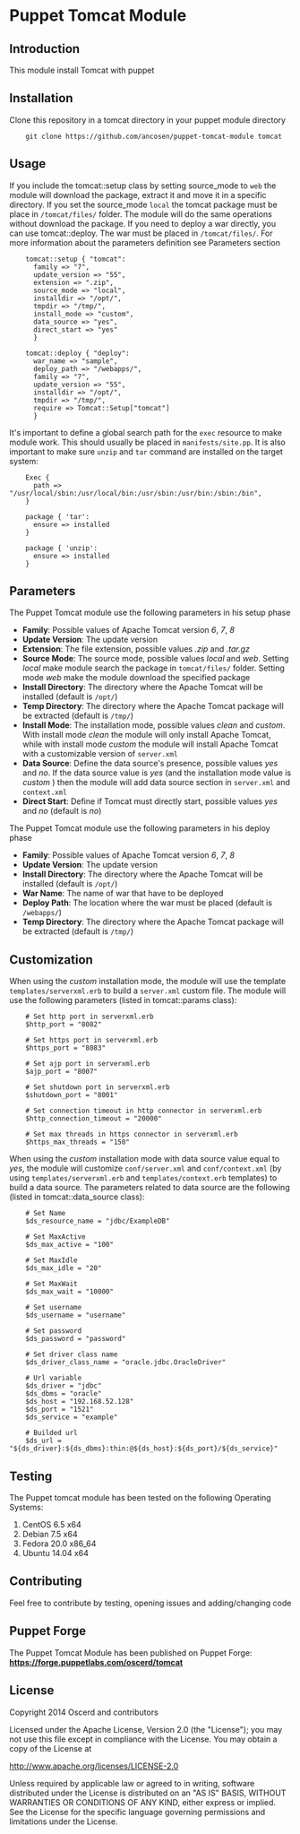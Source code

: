 Puppet Tomcat Module
========================

Introduction
-----------------

This module install Tomcat with puppet

Installation
-----------------

Clone this repository in a tomcat directory in your puppet module directory

```shell
	git clone https://github.com/ancosen/puppet-tomcat-module tomcat
```

Usage
-----------------

If you include the tomcat::setup class by setting source_mode to `web` the module will download the package, extract it and move it 
in a specific directory. If you set the source_mode `local` the tomcat package must be place in `/tomcat/files/` 
folder. The module will do the same operations without download the package. If you need to deploy a war directly, you can use tomcat::deploy. The war must be placed in `/tomcat/files/`.
For more information about the parameters definition see Parameters section

```puppet
	tomcat::setup { "tomcat":
	  family => "7",
	  update_version => "55",
	  extension => ".zip",
	  source_mode => "local",
	  installdir => "/opt/",
	  tmpdir => "/tmp/",
	  install_mode => "custom",
	  data_source => "yes",
	  direct_start => "yes"
	  }

	tomcat::deploy { "deploy":
	  war_name => "sample",
	  deploy_path => "/webapps/",
	  family => "7",
	  update_version => "55",
	  installdir => "/opt/",
	  tmpdir => "/tmp/",
	  require => Tomcat::Setup["tomcat"]
	  }
```

It's important to define a global search path for the `exec` resource to make module work. 
This should usually be placed in `manifests/site.pp`. It is also important to make sure `unzip` and `tar` command 
are installed on the target system:

```puppet
	Exec {
	  path => "/usr/local/sbin:/usr/local/bin:/usr/sbin:/usr/bin:/sbin:/bin",
	}

	package { 'tar':
	  ensure => installed
	}

	package { 'unzip':
	  ensure => installed
	}
```

Parameters
-----------------

The Puppet Tomcat module use the following parameters in his setup phase

*  __Family__: Possible values of Apache Tomcat version _6_, _7_, _8_ 
*  __Update Version__: The update version
*  __Extension__: The file extension, possible values _.zip_ and _.tar.gz_
*  __Source Mode__: The source mode, possible values _local_ and _web_. Setting _local_ make module search the package in `tomcat/files/` folder. Setting mode _web_ make the module download the specified package
*  __Install Directory__: The directory where the Apache Tomcat will be installed (default is `/opt/`)
*  __Temp Directory__: The directory where the Apache Tomcat package will be extracted (default is `/tmp/`)
*  __Install Mode__: The installation mode, possible values _clean_ and _custom_. With install mode _clean_ the module will only install Apache Tomcat, while with install mode _custom_ the module will install Apache Tomcat with a customizable version of `server.xml`
*  __Data Source__: Define the data source's presence, possible values _yes_ and _no_. If the data source value is _yes_ (and the installation mode value is _custom_ ) then the module will add data source section in `server.xml` and `context.xml`
*  __Direct Start__: Define if Tomcat must directly start, possible values _yes_ and _no_ (default is _no_)

The Puppet Tomcat module use the following parameters in his deploy phase

*  __Family__: Possible values of Apache Tomcat version _6_, _7_, _8_ 
*  __Update Version__: The update version
*  __Install Directory__: The directory where the Apache Tomcat will be installed (default is `/opt/`)
*  __War Name__: The name of war that have to be deployed
*  __Deploy Path__: The location where the war must be placed (default is `/webapps/`) 
*  __Temp Directory__: The directory where the Apache Tomcat package will be extracted (default is `/tmp/`)

Customization
-----------------

When using the _custom_ installation mode, the module will use the template `templates/serverxml.erb` to build a `server.xml` custom file. The module will use the following parameters (listed in tomcat::params class):

```puppet
	# Set http port in serverxml.erb
	$http_port = "8082"

	# Set https port in serverxml.erb
	$https_port = "8083"

	# Set ajp port in serverxml.erb
	$ajp_port = "8007"

	# Set shutdown port in serverxml.erb
	$shutdown_port = "8001"

	# Set connection timeout in http connector in serverxml.erb
	$http_connection_timeout = "20000"

	# Set max threads in https connector in serverxml.erb
	$https_max_threads = "150"
```

When using the _custom_ installation mode with data source value equal to _yes_, the module will customize `conf/server.xml` and `conf/context.xml` (by using `templates/serverxml.erb` and `templates/context.erb` templates) to build a data source. The parameters related to data source are the following (listed in tomcat::data_source class):

```puppet
	# Set Name
	$ds_resource_name = "jdbc/ExampleDB"

	# Set MaxActive
	$ds_max_active = "100"

	# Set MaxIdle
	$ds_max_idle = "20"

	# Set MaxWait
	$ds_max_wait = "10000"

	# Set username
	$ds_username = "username"

	# Set password
	$ds_password = "password"

	# Set driver class name
	$ds_driver_class_name = "oracle.jdbc.OracleDriver"

	# Url variable
	$ds_driver = "jdbc"
	$ds_dbms = "oracle"
	$ds_host = "192.168.52.128"
	$ds_port = "1521"
	$ds_service = "example"

	# Builded url
	$ds_url = "${ds_driver}:${ds_dbms}:thin:@${ds_host}:${ds_port}/${ds_service}"
```

Testing
-----------------

The Puppet tomcat module has been tested on the following Operating Systems: 

1. CentOS 6.5 x64
1. Debian 7.5 x64
1. Fedora 20.0 x86_64
1. Ubuntu 14.04 x64

Contributing
-----------------

Feel free to contribute by testing, opening issues and adding/changing code

Puppet Forge
-----------------

The Puppet Tomcat Module has been published on Puppet Forge: __https://forge.puppetlabs.com/oscerd/tomcat__

License
-----------------

Copyright 2014 Oscerd and contributors

Licensed under the Apache License, Version 2.0 (the "License");
you may not use this file except in compliance with the License.
You may obtain a copy of the License at

http://www.apache.org/licenses/LICENSE-2.0

Unless required by applicable law or agreed to in writing, software
distributed under the License is distributed on an "AS IS" BASIS,
WITHOUT WARRANTIES OR CONDITIONS OF ANY KIND, either express or implied.
See the License for the specific language governing permissions and
limitations under the License.
